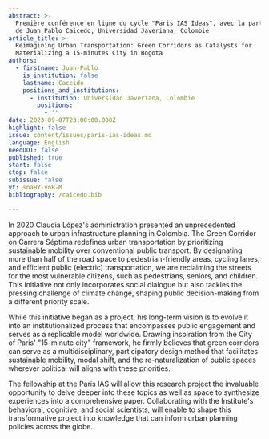 ```yaml
---
abstract: >-
  Première conférence en ligne du cycle "Paris IAS Ideas", avec la participation
  de Juan Pablo Caicedo, Universidad Javeriana, Colombie
article_title: >-
  Reimagining Urban Transportation: Green Corridors as Catalysts for
  Materializing a 15-minutes City in Bogota
authors:
  - firstname: Juan-Pablo
    is_institution: false
    lastname: Caceido
    positions_and_institutions:
      - institution: Universidad Javeriana, Colombie
        positions:
          - ''
date: 2023-09-07T23:00:00.000Z
highlight: false
issue: content/issues/paris-ias-ideas.md
language: English
needDOI: false
published: true
start: false
stop: false
subissue: false
yt: snaHY-vnB-M
bibliography: /caicedo.bib

---
```

In 2020 Claudia López's administration presented an unprecedented approach to urban infrastructure planning in Colombia. The Green Corridor on Carrera Séptima redefines urban transportation by prioritizing sustainable mobility over conventional public transport. By designating more than half of the road space to pedestrian-friendly areas, cycling lanes, and efficient public (electric) transportation, we are reclaiming the streets for the most vulnerable citizens, such as pedestrians, seniors, and children. This initiative not only incorporates social dialogue but also tackles the pressing challenge of climate change, shaping public decision-making from a different priority scale.

While this initiative began as a project, his long-term vision is to evolve it into an institutionalized process that encompasses public engagement and serves as a replicable model worldwide. Drawing inspiration from the City of Paris' "15-minute city" framework, he firmly believes that green corridors can serve as a multidisciplinary, participatory design method that facilitates sustainable mobility, modal shift, and the re-naturalization of public spaces wherever political will aligns with these priorities.

The fellowship at the Paris IAS will allow this research project the invaluable opportunity to delve deeper into these topics as well as space to synthesize experiences into a comprehensive paper. Collaborating with the Institute's behavioral, cognitive, and social scientists, will enable to shape this transformative project into knowledge that can inform urban planning policies across the globe.

<Youtube yt="snaHY-vnB-M" caption="Reimagining Urban Transportation: Green Corridors as Catalysts for Materializing a 15-minutes City in Bogota" start="false" stop="false"></Youtube>
